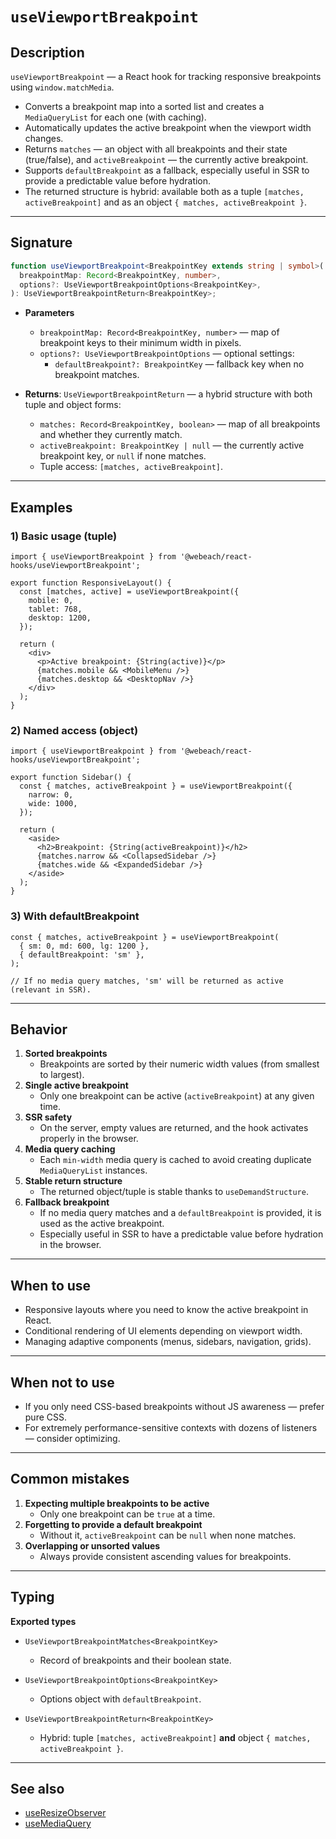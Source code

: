 # `useViewportBreakpoint`

## Description

`useViewportBreakpoint` — a React hook for tracking responsive breakpoints using `window.matchMedia`.

- Converts a breakpoint map into a sorted list and creates a `MediaQueryList` for each one (with caching).
- Automatically updates the active breakpoint when the viewport width changes.
- Returns `matches` — an object with all breakpoints and their state (true/false), and `activeBreakpoint` — the currently active breakpoint.
- Supports `defaultBreakpoint` as a fallback, especially useful in SSR to provide a predictable value before hydration.
- The returned structure is hybrid: available both as a tuple `[matches, activeBreakpoint]` and as an object `{ matches, activeBreakpoint }`.

---

## Signature

```ts
function useViewportBreakpoint<BreakpointKey extends string | symbol>(
  breakpointMap: Record<BreakpointKey, number>,
  options?: UseViewportBreakpointOptions<BreakpointKey>,
): UseViewportBreakpointReturn<BreakpointKey>;
```

- **Parameters**
   - `breakpointMap: Record<BreakpointKey, number>` — map of breakpoint keys to their minimum width in pixels.
   - `options?: UseViewportBreakpointOptions` — optional settings:
      - `defaultBreakpoint?: BreakpointKey` — fallback key when no breakpoint matches.

- **Returns**: `UseViewportBreakpointReturn` — a hybrid structure with both tuple and object forms:
   - `matches: Record<BreakpointKey, boolean>` — map of all breakpoints and whether they currently match.
   - `activeBreakpoint: BreakpointKey | null` — the currently active breakpoint key, or `null` if none matches.
   - Tuple access: `[matches, activeBreakpoint]`.

---

## Examples

### 1) Basic usage (tuple)

```tsx
import { useViewportBreakpoint } from '@webeach/react-hooks/useViewportBreakpoint';

export function ResponsiveLayout() {
  const [matches, active] = useViewportBreakpoint({
    mobile: 0,
    tablet: 768,
    desktop: 1200,
  });

  return (
    <div>
      <p>Active breakpoint: {String(active)}</p>
      {matches.mobile && <MobileMenu />}
      {matches.desktop && <DesktopNav />}
    </div>
  );
}
```

### 2) Named access (object)

```tsx
import { useViewportBreakpoint } from '@webeach/react-hooks/useViewportBreakpoint';

export function Sidebar() {
  const { matches, activeBreakpoint } = useViewportBreakpoint({
    narrow: 0,
    wide: 1000,
  });

  return (
    <aside>
      <h2>Breakpoint: {String(activeBreakpoint)}</h2>
      {matches.narrow && <CollapsedSidebar />}
      {matches.wide && <ExpandedSidebar />}
    </aside>
  );
}
```

### 3) With defaultBreakpoint

```tsx
const { matches, activeBreakpoint } = useViewportBreakpoint(
  { sm: 0, md: 600, lg: 1200 },
  { defaultBreakpoint: 'sm' },
);

// If no media query matches, 'sm' will be returned as active (relevant in SSR).
```

---

## Behavior

1. **Sorted breakpoints**
   - Breakpoints are sorted by their numeric width values (from smallest to largest).
2. **Single active breakpoint**
   - Only one breakpoint can be active (`activeBreakpoint`) at any given time.
3. **SSR safety**
   - On the server, empty values are returned, and the hook activates properly in the browser.
4. **Media query caching**
   - Each `min-width` media query is cached to avoid creating duplicate `MediaQueryList` instances.
5. **Stable return structure**
   - The returned object/tuple is stable thanks to `useDemandStructure`.
6. **Fallback breakpoint**
   - If no media query matches and a `defaultBreakpoint` is provided, it is used as the active breakpoint.
   - Especially useful in SSR to have a predictable value before hydration in the browser.

---

## When to use

- Responsive layouts where you need to know the active breakpoint in React.
- Conditional rendering of UI elements depending on viewport width.
- Managing adaptive components (menus, sidebars, navigation, grids).

---

## When **not** to use

- If you only need CSS-based breakpoints without JS awareness — prefer pure CSS.
- For extremely performance-sensitive contexts with dozens of listeners — consider optimizing.

---

## Common mistakes

1. **Expecting multiple breakpoints to be active**
   - Only one breakpoint can be `true` at a time.
2. **Forgetting to provide a default breakpoint**
   - Without it, `activeBreakpoint` can be `null` when none matches.
3. **Overlapping or unsorted values**
   - Always provide consistent ascending values for breakpoints.

---

## Typing

**Exported types**

- `UseViewportBreakpointMatches<BreakpointKey>`
   - Record of breakpoints and their boolean state.

- `UseViewportBreakpointOptions<BreakpointKey>`
   - Options object with `defaultBreakpoint`.

- `UseViewportBreakpointReturn<BreakpointKey>`
   - Hybrid: tuple `[matches, activeBreakpoint]` **and** object `{ matches, activeBreakpoint }`.

---

## See also

- [useResizeObserver](useResizeObserver.md)
- [useMediaQuery](useMediaQuery.md)
